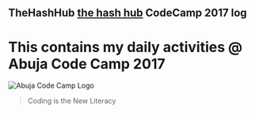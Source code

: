 ## **TheHashHub** [the hash hub] CodeCamp 2017 log
# This contains my daily activities @ Abuja Code Camp 2017

![Abuja Code Camp Logo](https://scontent-frx5-1.xx.fbcdn.net/v/t1.0-9/18622503_1464769983566695_1216398612733987996_n.jpg?oh=c225766f6044fd33a507686364e4643f&oe=59D0A2C8)

[the hash hub]: http://thehashhub.com/

> Coding is the New Literacy
